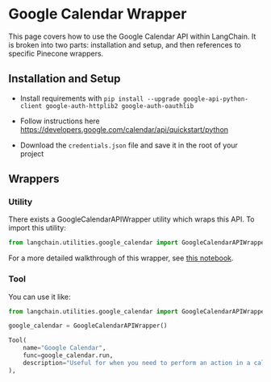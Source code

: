 # Google Calendar Wrapper

This page covers how to use the Google Calendar API within LangChain.
It is broken into two parts: installation and setup, and then references to specific Pinecone wrappers.

## Installation and Setup
- Install requirements with `pip install --upgrade google-api-python-client google-auth-httplib2 google-auth-oauthlib`

- Follow instructions here https://developers.google.com/calendar/api/quickstart/python

- Download the `credentials.json` file and save it in the root of your project

## Wrappers

### Utility

There exists a GoogleCalendarAPIWrapper utility which wraps this API. To import this utility:

```python
from langchain.utilities.google_calendar import GoogleCalendarAPIWrapper
```

For a more detailed walkthrough of this wrapper, see [this notebook](../modules/utils/examples/google_calendar.ipynb).

### Tool

You can use it like:

```python
from langchain.utilities.google_calendar import GoogleCalendarAPIWrapper

google_calendar = GoogleCalendarAPIWrapper()

Tool(
    name="Google Calendar",
    func=google_calendar.run,
    description="Useful for when you need to perform an action in a calendar. The input should be the initial query you want to ask the calendar.",
),
```

